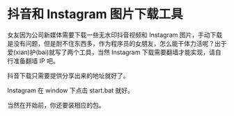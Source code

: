 # 抖音和 Instagram 图片下载工具

女友因为公司新媒体需要下载一些无水印抖音视频和 Instagram 图片，手动下载是没有问题，但是耐不住东西多，作为程序员的女朋友，怎么能干体力活呢？出于爱(xian)护(bai)就写了两个工具，当然 Instagram 下载需要翻墙才能实现，请自行准备翻墙 IP 吧。

抖音下载只需要提供分享出来的地址就好了。

Instagram 在 window 下点击 start.bat 就好。

当然在开始前，你还要装相应的包。

